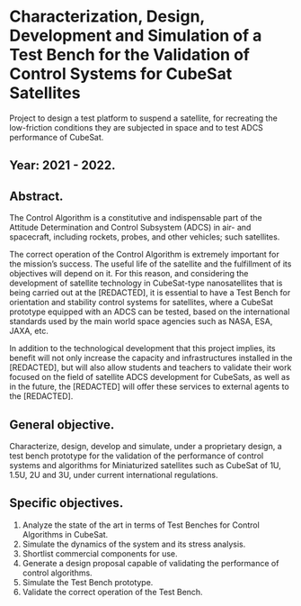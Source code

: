 # Characterization, Design, Development and Simulation of a Test Bench for the Validation of Control Systems for CubeSat Satellites
Project to design a test platform to suspend a satellite, for recreating the low-friction conditions they are subjected in space and to test ADCS performance of CubeSat. 

## Year: 2021 - 2022.

## Abstract. 

The Control Algorithm is a constitutive and indispensable part of the Attitude Determination and Control Subsystem (ADCS) in air- and spacecraft, including rockets, probes, and other vehicles; such satellites.

The correct operation of the Control Algorithm is extremely important for the mission’s success. The useful life of the satellite and the fulfillment of its objectives will depend on it. For this reason, and considering the development of satellite technology in CubeSat-type nanosatellites that is being carried out at the [REDACTED], it is essential to have a Test Bench for orientation and stability control systems for satellites, where a CubeSat prototype equipped with an ADCS can be tested, based on the international standards used by the main world space agencies such as NASA, ESA, JAXA, etc.

In addition to the technological development that this project implies, its benefit will not only increase the capacity and infrastructures installed in the [REDACTED], but will also allow students and teachers to validate their work focused on the field of satellite ADCS development for CubeSats, as well as in the future, the [REDACTED] will offer these services to external agents to the [REDACTED].

## General objective. 

Characterize, design, develop and simulate, under a proprietary design, a test bench prototype for the validation of the performance of control systems and algorithms for Miniaturized satellites such as CubeSat of 1U, 1.5U, 2U and 3U, under current international regulations.

## Specific objectives. 

1. Analyze the state of the art in terms of Test Benches for Control Algorithms in CubeSat.
2. Simulate the dynamics of the system and its stress analysis. 
3. Shortlist commercial components for use. 
4. Generate a design proposal capable of validating the performance of control algorithms. 
5. Simulate the Test Bench prototype. 
6. Validate the correct operation of the Test Bench.

